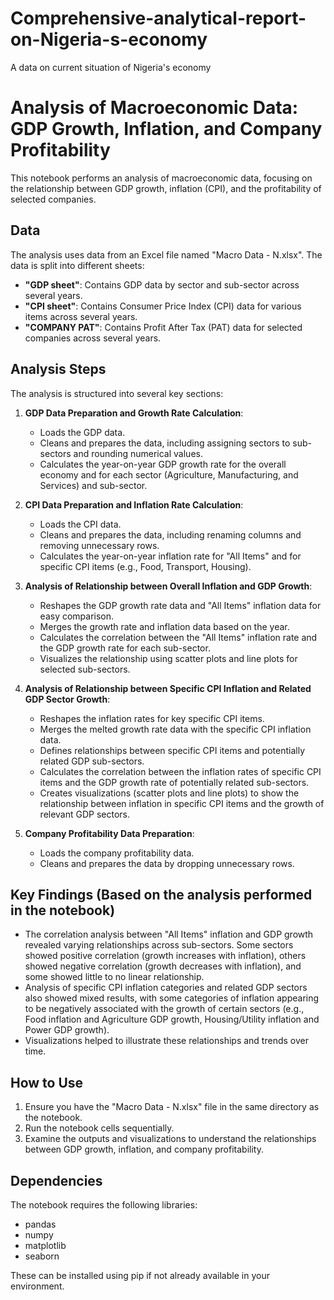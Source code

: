 # Comprehensive-analytical-report-on-Nigeria-s-economy
A data on current situation of Nigeria's economy 

# Analysis of Macroeconomic Data: GDP Growth, Inflation, and Company Profitability

This notebook performs an analysis of macroeconomic data, focusing on the relationship between GDP growth, inflation (CPI), and the profitability of selected companies.

## Data

The analysis uses data from an Excel file named "Macro Data - N.xlsx". The data is split into different sheets:

- **"GDP sheet"**: Contains GDP data by sector and sub-sector across several years.
- **"CPI sheet"**: Contains Consumer Price Index (CPI) data for various items across several years.
- **"COMPANY PAT"**: Contains Profit After Tax (PAT) data for selected companies across several years.

## Analysis Steps

The analysis is structured into several key sections:

1.  **GDP Data Preparation and Growth Rate Calculation**:
    - Loads the GDP data.
    - Cleans and prepares the data, including assigning sectors to sub-sectors and rounding numerical values.
    - Calculates the year-on-year GDP growth rate for the overall economy and for each sector (Agriculture, Manufacturing, and Services) and sub-sector.

2.  **CPI Data Preparation and Inflation Rate Calculation**:
    - Loads the CPI data.
    - Cleans and prepares the data, including renaming columns and removing unnecessary rows.
    - Calculates the year-on-year inflation rate for "All Items" and for specific CPI items (e.g., Food, Transport, Housing).

3.  **Analysis of Relationship between Overall Inflation and GDP Growth**:
    - Reshapes the GDP growth rate data and "All Items" inflation data for easy comparison.
    - Merges the growth rate and inflation data based on the year.
    - Calculates the correlation between the "All Items" inflation rate and the GDP growth rate for each sub-sector.
    - Visualizes the relationship using scatter plots and line plots for selected sub-sectors.

4.  **Analysis of Relationship between Specific CPI Inflation and Related GDP Sector Growth**:
    - Reshapes the inflation rates for key specific CPI items.
    - Merges the melted growth rate data with the specific CPI inflation data.
    - Defines relationships between specific CPI items and potentially related GDP sub-sectors.
    - Calculates the correlation between the inflation rates of specific CPI items and the GDP growth rate of potentially related sub-sectors.
    - Creates visualizations (scatter plots and line plots) to show the relationship between inflation in specific CPI items and the growth of relevant GDP sectors.

5.  **Company Profitability Data Preparation**:
    - Loads the company profitability data.
    - Cleans and prepares the data by dropping unnecessary rows.

## Key Findings (Based on the analysis performed in the notebook)

*   The correlation analysis between "All Items" inflation and GDP growth revealed varying relationships across sub-sectors. Some sectors showed positive correlation (growth increases with inflation), others showed negative correlation (growth decreases with inflation), and some showed little to no linear relationship.
*   Analysis of specific CPI inflation categories and related GDP sectors also showed mixed results, with some categories of inflation appearing to be negatively associated with the growth of certain sectors (e.g., Food inflation and Agriculture GDP growth, Housing/Utility inflation and Power GDP growth).
*   Visualizations helped to illustrate these relationships and trends over time.

## How to Use

1.  Ensure you have the "Macro Data - N.xlsx" file in the same directory as the notebook.
2.  Run the notebook cells sequentially.
3.  Examine the outputs and visualizations to understand the relationships between GDP growth, inflation, and company profitability.

## Dependencies

The notebook requires the following libraries:

-   pandas
-   numpy
-   matplotlib
-   seaborn

These can be installed using pip if not already available in your environment.
